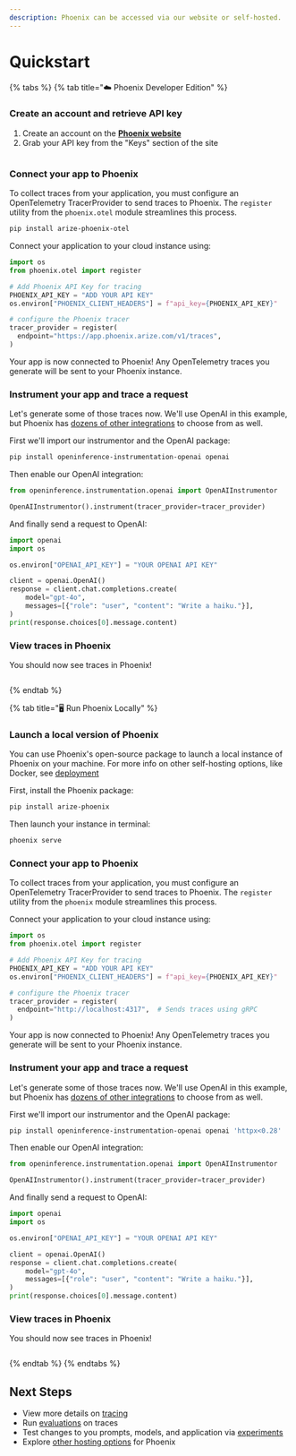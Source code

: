 ```yaml
---
description: Phoenix can be accessed via our website or self-hosted.
---
```


# Quickstart

{% tabs %}
{% tab title="☁️  Phoenix Developer Edition" %}
### Create an account and retrieve API key

1. Create an account on the [**Phoenix website**](https://app.phoenix.arize.com/)
2. Grab your API key from the "Keys" section of the site

<figure><img src=".gitbook/assets/Screenshot 2024-10-29 at 2.28.28 PM.png" alt=""><figcaption></figcaption></figure>

### Connect your app to Phoenix

To collect traces from your application, you must configure an OpenTelemetry TracerProvider to send traces to Phoenix. The `register` utility from the `phoenix.otel` module streamlines this process.

```bash
pip install arize-phoenix-otel
```

Connect your application to your cloud instance using:

```python
import os
from phoenix.otel import register

# Add Phoenix API Key for tracing
PHOENIX_API_KEY = "ADD YOUR API KEY"
os.environ["PHOENIX_CLIENT_HEADERS"] = f"api_key={PHOENIX_API_KEY}"

# configure the Phoenix tracer
tracer_provider = register(
  endpoint="https://app.phoenix.arize.com/v1/traces",
) 
```

Your app is now connected to Phoenix! Any OpenTelemetry traces you generate will be sent to your Phoenix instance.

### Instrument your app and trace a request

Let's generate some of those traces now. We'll use OpenAI in this example, but Phoenix has [dozens of other integrations](tracing/integrations-tracing/) to choose from as well.

First we'll import our instrumentor and the OpenAI package:

```bash
pip install openinference-instrumentation-openai openai
```

Then enable our OpenAI integration:

```python
from openinference.instrumentation.openai import OpenAIInstrumentor

OpenAIInstrumentor().instrument(tracer_provider=tracer_provider)
```

And finally send a request to OpenAI:

```python
import openai
import os

os.environ["OPENAI_API_KEY"] = "YOUR OPENAI API KEY"

client = openai.OpenAI()
response = client.chat.completions.create(
    model="gpt-4o",
    messages=[{"role": "user", "content": "Write a haiku."}],
)
print(response.choices[0].message.content)
```

### View traces in Phoenix

You should now see traces in Phoenix!

<figure><img src=".gitbook/assets/Screenshot 2024-10-29 at 2.51.24 PM.png" alt=""><figcaption></figcaption></figure>
{% endtab %}

{% tab title="🖥️  Run Phoenix Locally" %}
### Launch a local version of Phoenix

You can use Phoenix's open-source package to launch a local instance of Phoenix on your machine. For more info on other self-hosting options, like Docker, see [deployment](deployment/ "mention")

First, install the Phoenix package:

```bash
pip install arize-phoenix
```

Then launch your instance in terminal:

```bash
phoenix serve
```

### Connect your app to Phoenix

To collect traces from your application, you must configure an OpenTelemetry TracerProvider to send traces to Phoenix. The `register` utility from the `phoenix` module streamlines this process.

Connect your application to your cloud instance using:

```python
import os
from phoenix.otel import register

# Add Phoenix API Key for tracing
PHOENIX_API_KEY = "ADD YOUR API KEY"
os.environ["PHOENIX_CLIENT_HEADERS"] = f"api_key={PHOENIX_API_KEY}"

# configure the Phoenix tracer
tracer_provider = register(
  endpoint="http://localhost:4317",  # Sends traces using gRPC
) 
```

Your app is now connected to Phoenix! Any OpenTelemetry traces you generate will be sent to your Phoenix instance.

### Instrument your app and trace a request

Let's generate some of those traces now. We'll use OpenAI in this example, but Phoenix has [dozens of other integrations](tracing/integrations-tracing/) to choose from as well.

First we'll import our instrumentor and the OpenAI package:

```bash
pip install openinference-instrumentation-openai openai 'httpx<0.28'
```

Then enable our OpenAI integration:

```python
from openinference.instrumentation.openai import OpenAIInstrumentor

OpenAIInstrumentor().instrument(tracer_provider=tracer_provider)
```

And finally send a request to OpenAI:

```python
import openai
import os

os.environ["OPENAI_API_KEY"] = "YOUR OPENAI API KEY"

client = openai.OpenAI()
response = client.chat.completions.create(
    model="gpt-4o",
    messages=[{"role": "user", "content": "Write a haiku."}],
)
print(response.choices[0].message.content)
```

### View traces in Phoenix

You should now see traces in Phoenix!

<figure><img src=".gitbook/assets/Screenshot 2024-10-29 at 2.51.24 PM.png" alt=""><figcaption></figcaption></figure>
{% endtab %}
{% endtabs %}

## Next Steps

* View more details on [tracing](tracing/llm-traces-1.md)&#x20;
* Run [evaluations](evaluation/evals.md) on traces
* Test changes to you prompts, models, and application via [experiments](datasets-and-experiments/how-to-experiments/run-experiments.md)
* Explore [other hosting options](deployment/) for Phoenix
